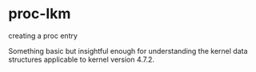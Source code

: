 # proc-lkm
creating a proc entry

Something basic but insightful enough for understanding the kernel data structures applicable to  kernel version 4.7.2.



